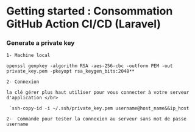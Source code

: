 # Getting started :  Consommation GitHub Action CI/CD (Laravel)

### Generate a private key
 `1- Machine local` <br>
 
    openssl genpkey -algorithm RSA -aes-256-cbc -outform PEM -out private_key.pem -pkeyopt rsa_keygen_bits:2048**
    
 `2- Connexion` <br>
 
    la clé gérer plus haut utiliser pour vous connecter à votre serveur d'application </br>

     `ssh-copy-id -i ~/.ssh/private_key.pem username@host_name&&ip_host
     
 `2-  Commande pour tester la connexion au serveur sans mot de passe username` <br>
     